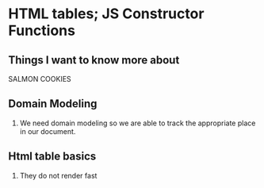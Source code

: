 # HTML tables; JS Constructor Functions

## Things I want to know more about 

SALMON COOKIES

## Domain Modeling
  1. We need domain modeling so we are able to track the appropriate place in our document.

  ## Html table basics

  1. They do not render fast
  